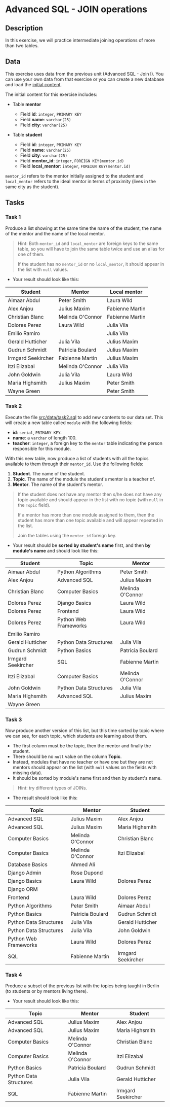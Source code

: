 # Advanced SQL - JOIN operations

## Description

In this exercise, we will practice intermediate joining operations of more than two tables.

## Data

This exercise uses data from the previous unit (Advanced SQL - Join I). You can use your own data from that exercise or you can create a new database and load the [initial content](src/data/initial.sql).

The initial content for this exercise includes:

- Table **mentor**
    - Field **id**: `integer`, `PRIMARY KEY`
    - Field **name**: `varchar(25)`
    - Field **city**: `varchar(25)`

- Table **student**
    - Field **id**: `integer`, `PRIMARY KEY`
    - Field **name**: `varchar(25)`
    - Field **city**: `varchar(25)`
    - Field **mentor_id**: `integer`, `FOREIGN KEY(mentor.id)`
    - Field **local_mentor**: `integer`, `FOREIGN KEY(mentor.id)`

`mentor_id` refers to the mentor initially assigned to the student and `local_mentor` refers to the ideal mentor in terms of proximity (lives in the same city as the student).

##

## Tasks

###

### Task 1

Produce a list showing at the same time the name of the student, the name of the mentor and the name of the local mentor.

> Hint: Both `mentor_id` and `local_mentor` are foreign keys to the same table, so you will have to join the same table twice and use an alias for one of them.
>
> If the student has no `mentor_id` or no `local_mentor`, it should appear in the list with `null` values.

- Your result should look like this:

| Student            | Mentor           | Local mentor    |
|--------------------|------------------|-----------------|
| Aimaar Abdul       | Peter Smith      | Laura Wild      |
| Alex Anjou         | Julius Maxim     | Fabienne Martin |
| Christian Blanc    | Melinda O'Connor | Fabienne Martin |
| Dolores Perez      | Laura Wild       | Julia Vila      |
| Emilio Ramiro      |                  | Julia Vila      |
| Gerald Hutticher   | Julia Vila       | Julius Maxim    |
| Gudrun Schmidt     | Patricia Boulard | Julius Maxim    |
| Irmgard Seekircher | Fabienne Martin  | Julius Maxim    |
| Itzi Elizabal      | Melinda O'Connor | Julia Vila      |
| John Goldwin       | Julia Vila       | Laura Wild      |
| Maria Highsmith    | Julius Maxim     | Peter Smith     |
| Wayne Green        |                  | Peter Smith     |

###

### Task 2

Execute the file [src/data/task2.sql](src/data/task2.sql) to add new contents to our data set. This will create a new table called `module` with the following fields:

- **id**: `serial`, `PRIMARY KEY`.
- **name**: a `varchar` of length 100.
- **teacher**: `integer`, a foreign key to the `mentor` table indicating the person responsible for this module.

With this new table, now produce a list of students with all the topics available to them through their `mentor_id`. Use the following fields:

1. **Student**. The name of the student.
1. **Topic**. The name of the module the student's mentor is a teacher of.
1. **Mentor**. The name of the student's mentor.

> If the student does not have any mentor then s/he does not have any topic available and should appear in the list with no topic (with `null` in the `Topic` field).
>
> If a mentor has more than one module assigned to them, then the student has more than one topic available and will appear repeated in the list.
>
> Join the tables using the `mentor_id` foreign key.

- Your result should be **sorted by student's name** first, and then **by module's name** and should look like this:

| Student            | Topic                  | Mentor           |
|--------------------|------------------------|------------------|
| Aimaar Abdul       | Python Algorithms      | Peter Smith      |
| Alex Anjou         | Advanced SQL           | Julius Maxim     |
| Christian Blanc    | Computer Basics        | Melinda O'Connor |
| Dolores Perez      | Django Basics          | Laura Wild       |
| Dolores Perez      | Frontend               | Laura Wild       |
| Dolores Perez      | Python Web Frameworks  | Laura Wild       |
| Emilio Ramiro      |                        |                  |
| Gerald Hutticher   | Python Data Structures | Julia Vila       |
| Gudrun Schmidt     | Python Basics          | Patricia Boulard |
| Irmgard Seekircher | SQL                    | Fabienne Martin  |
| Itzi Elizabal      | Computer Basics        | Melinda O'Connor |
| John Goldwin       | Python Data Structures | Julia Vila       |
| Maria Highsmith    | Advanced SQL           | Julius Maxim     |
| Wayne Green        |                        |                  |


###

### Task 3

Now produce another version of this list, but this time sorted by topic where we can see, for each topic, which students are learning about them.

- The first column must be the topic, then the mentor and finally the student.
- There should be no `null` value on the column **Topic**.
- Instead, modules that have no teacher or have one but they are not mentors should appear on the list (with `null` values on the fields with missing data).
- It should be sorted by module's name first and then by student's name.

> Hint: try different types of JOINs.

- The result should look like this:

| Topic                  | Mentor           | Student            |
|------------------------|------------------|--------------------|
| Advanced SQL           | Julius Maxim     | Alex Anjou         |
| Advanced SQL           | Julius Maxim     | Maria Highsmith    |
| Computer Basics        | Melinda O'Connor | Christian Blanc    |
| Computer Basics        | Melinda O'Connor | Itzi Elizabal      |
| Database Basics        | Ahmed Ali        |                    |
| Django Admin           | Rose Dupond      |                    |
| Django Basics          | Laura Wild       | Dolores Perez      |
| Django ORM             |                  |                    |
| Frontend               | Laura Wild       | Dolores Perez      |
| Python Algorithms      | Peter Smith      | Aimaar Abdul       |
| Python Basics          | Patricia Boulard | Gudrun Schmidt     |
| Python Data Structures | Julia Vila       | Gerald Hutticher   |
| Python Data Structures | Julia Vila       | John Goldwin       |
| Python Web Frameworks  | Laura Wild       | Dolores Perez      |
| SQL                    | Fabienne Martin  | Irmgard Seekircher |

###

### Task 4

Produce a subset of the previous list with the topics being taught in Berlin (to students or by mentors living there).

- Your result should look like this:

| Topic                  | Mentor           | Student            |
|------------------------|------------------|--------------------|
| Advanced SQL           | Julius Maxim     | Alex Anjou         |
| Advanced SQL           | Julius Maxim     | Maria Highsmith    |
| Computer Basics        | Melinda O'Connor | Christian Blanc    |
| Computer Basics        | Melinda O'Connor | Itzi Elizabal      |
| Python Basics          | Patricia Boulard | Gudrun Schmidt     |
| Python Data Structures | Julia Vila       | Gerald Hutticher   |
| SQL                    | Fabienne Martin  | Irmgard Seekircher |
